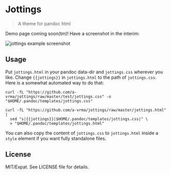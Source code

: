# Jottings

> A theme for pandoc html

Demo page coming soon(tm)!
Have a screenshot in the interim:

![jottings example screenshot](https://user-images.githubusercontent.com/29077900/47932905-544d6e00-dea9-11e8-96a7-41fd880db4b2.png)

## Usage

Put `jottings.html` in your pandoc data-dir and `jottings.css` wherever you like.
Change `{{jottings}}` in `jottings.html` to the path of `jottings.css`. Here is a somewhat
automated way to do that:

```shell
curl -fL "https://github.com/a-vrma/jottings/raw/master/test/jottings.css" -o "$HOME/.pandoc/templates/jottings.css"

curl -fL "https://github.com/a-vrma/jottings/raw/master/jottings.html" |
  sed "s|{{jottings}}|$HOME/.pandoc/templates/jottings.css|" \
  > "$HOME/.pandoc/templates/jottings.html"
```

You can also copy the content of `jottings.css` to `jottings.html` inside a `style` element
if you want fully standalone files.

## License

MIT/Expat. See LICENSE file for details.
